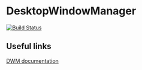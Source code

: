 # DesktopWindowManager

[![Build Status](https://github.com/serenity4/DesktopWindowManager.jl/actions/workflows/CI.yml/badge.svg?branch=main)](https://github.com/serenity4/DesktopWindowManager.jl/actions/workflows/CI.yml?query=branch%3Amain)

## Useful links

[DWM documentation](https://learn.microsoft.com/en-us/windows/win32/dwm/dwm-overview)
